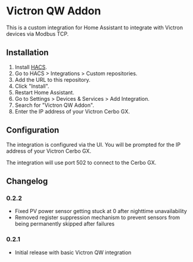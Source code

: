 # Victron QW Addon

This is a custom integration for Home Assistant to integrate with Victron devices via Modbus TCP.

## Installation

1.  Install [HACS](https://hacs.xyz/).
2.  Go to HACS > Integrations > Custom repositories.
3.  Add the URL to this repository.
4.  Click "Install".
5.  Restart Home Assistant.
6.  Go to Settings > Devices & Services > Add Integration.
7.  Search for "Victron QW Addon".
8.  Enter the IP address of your Victron Cerbo GX.

## Configuration

The integration is configured via the UI. You will be prompted for the IP address of your Victron Cerbo GX.

The integration will use port 502 to connect to the Cerbo GX.

## Changelog

### 0.2.2
- Fixed PV power sensor getting stuck at 0 after nighttime unavailability
- Removed register suppression mechanism to prevent sensors from being permanently skipped after failures

### 0.2.1
- Initial release with basic Victron QW integration
